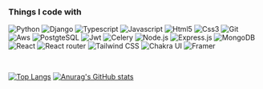 <!-- ### Hi there 👋
I am a student of the last semester of computer science with a specialization in software engineering at the West Pomeranian University of Szczecin. I am currently writing my diploma work and looking for my first job as a web application developer. 
<br/><br/>
My favorite stack is React along with Django, but while studying during two engineering team projects, I also was writing backend in Express.js. My favorite place to write code is the backend :desktop_computer:
<br/><br/>
The choice of Django as a backend is due to my interest in perception of machines and pattern recogintion. In the near future, I want to delve into neural networks and experiment with them. -->

### Things I code with
<p>
<img alt="Python" src="https://img.shields.io/badge/Python-3776AB?logo=Python&logoColor=white" />
<img alt="Django" src="https://img.shields.io/badge/Django-092E20?logo=django&logoColor=white" />
<img alt="Typescript" src="https://img.shields.io/badge/Typescript-3178C6?logo=Typescript&logoColor=white" /> 
<img alt="Javascript" src="https://img.shields.io/badge/Javascript-F7DF1E?logo=Javascript&logoColor=white" /> 
<img alt="Html5" src="https://img.shields.io/badge/HTML5-E34F26?logo=html5&logoColor=white" /> 
<img alt="Css3" src="https://img.shields.io/badge/CSS3-1572B6?logo=css3&logoColor=white" /> 
<img alt="Git" src="https://img.shields.io/badge/Git-F05032?logo=git&logoColor=white" /> 
<img alt="Aws" src="https://img.shields.io/badge/AWS-232F3E?logo=amazon-aws&logoColor=white" /> 
<img alt="PostgteSQL" src="https://img.shields.io/badge/PostgreSQL-4169E1?logo=postgresql&logoColor=white" />
<img alt="Jwt" src="https://img.shields.io/badge/JWT-000000?logo=json-web-tokens&logoColor=white" />
<img alt="Celery" src="https://img.shields.io/badge/Celery-37814A?logo=celery&logoColor=white" />
<img alt="Node.js" src="https://img.shields.io/badge/Node.js-092E20?logo=node.js&logoColor=white" />
<img alt="Express.js" src="https://img.shields.io/badge/Express.js-000000?logo=express&logoColor=white" />
<img alt="MongoDB" src="https://img.shields.io/badge/MongoDB-47A248?logo=mongodb&logoColor=white" />
<img alt="React" src="https://img.shields.io/badge/React-61DAFB?logo=react&logoColor=white" />
<img alt="React router" src="https://img.shields.io/badge/React_Router-CA4245?logo=react-router&logoColor=white" />
<img alt="Tailwind CSS" src="https://img.shields.io/badge/Tailwind_CSS-06B6D4?logo=tailwind-css&logoColor=white" />
<img alt="Chakra UI" src="https://img.shields.io/badge/Charka_UI-319795?logo=charka-ui&logoColor=white" />
<img alt="Framer" src="https://img.shields.io/badge/Framer-0055FF?logo=framer&logoColor=white" />
</p>
<br/>

[![Top Langs](https://github-readme-stats.vercel.app/api/top-langs/?username=mateusz28011&layout=compact&theme=radical)](https://github.com/anuraghazra/github-readme-stats)
[![Anurag's GitHub stats](https://github-readme-stats.vercel.app/api?username=mateusz28011&hide=prs,issues&show_icons=true&count_private=true&theme=radical)](https://github.com/anuraghazra/github-readme-stats)


